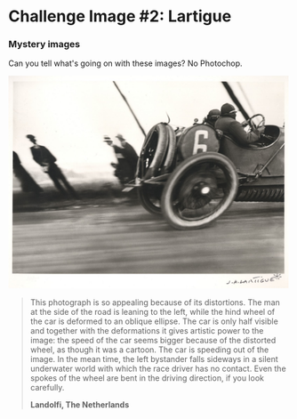 # Challenge Image \#2: Lartigue



### Mystery images

Can you tell what's going on with these images? No Photochop.

![How many distortions can you find in this image? Can you offer ideas about how they happened?](../../.gitbook/assets/jacques-henri-lartigue-_fetischauto.jpg)

> This photograph is so appealing because of its distortions. The man at the side of the road is leaning to the left, while the hind wheel of the car is deformed to an oblique ellipse. The car is only half visible and together with the deformations it gives artistic power to the image: the speed of the car seems bigger because of the distorted wheel, as though it was a cartoon. The car is speeding out of the image. In the mean time, the left bystander falls sideways in a silent underwater world with which the race driver has no contact. Even the spokes of the wheel are bent in the driving direction, if you look carefully.
>
> **Landolfi, The Netherlands**

